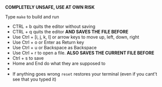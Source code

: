 <b>COMPLETELY UNSAFE, USE AT OWN RISK</b>

Type ```make``` to build and run

- CTRL + b quits the editor without saving
- CTRL + q quits the editor <b>AND SAVES THE FILE BEFORE</b>
- Use Ctrl + [i, j, k, l] or arrow keys to move up, left, down, right
- Use Ctrl + o or Enter as Return key
- Use Ctrl + u or Backspace as Backspace
- Use Ctrl + r to open a file. <b>ALSO SAVES THE CURRENT FILE BEFORE</b>
- Ctrl + s to save
- Home and End do what they are supposed to
- 
- If anything goes wrong ```reset``` restores your terminal (even if you cant't see that you typed it)
